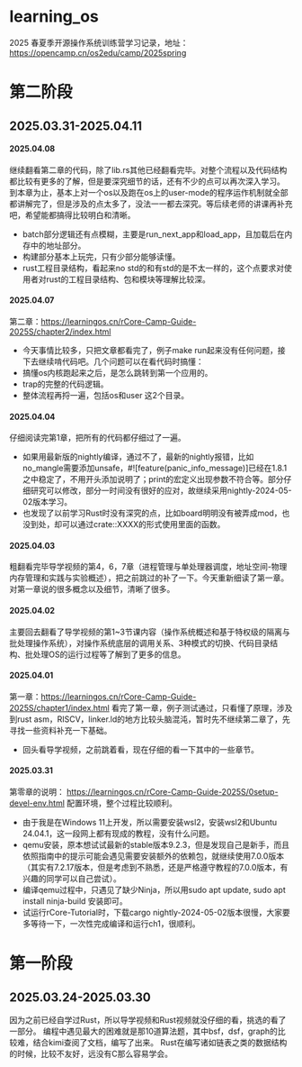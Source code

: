 # learning_os
2025 春夏季开源操作系统训练营学习记录，地址：https://opencamp.cn/os2edu/camp/2025spring

# 第二阶段
## 2025.03.31-2025.04.11
#### 2025.04.08
继续翻看第二章的代码，除了lib.rs其他已经翻看完毕。对整个流程以及代码结构都比较有更多的了解，但是要深究细节的话，还有不少的点可以再次深入学习。
到本章为止，基本上对一个os以及跑在os上的user-mode的程序运作机制就全部都讲解完了，但是涉及的点太多了，没法一一都去深究。等后续老师的讲课再补充吧，希望能都搞得比较明白和清晰。
* batch部分逻辑还有点模糊，主要是run_next_app和load_app，且加载后在内存中的地址部分。
* 构建部分基本上玩完，只有少部分能够读懂。
* rust工程目录结构，看起来no std的和有std的是不太一样的，这个点要求对使用者对rust的工程目录结构、包和模块等理解比较深。

#### 2025.04.07
第二章：https://learningos.cn/rCore-Camp-Guide-2025S/chapter2/index.html
* 今天事情比较多，只把文章都看完了，例子make run起来没有任何问题，接下去继续啃代码吧。几个问题可以在看代码时搞懂：
* 搞懂os内核跑起来之后，是怎么跳转到第一个应用的。
* trap的完整的代码逻辑。
* 整体流程再捋一遍，包括os和user 这2个目录。

#### 2025.04.04
仔细阅读完第1章，把所有的代码都仔细过了一遍。
* 如果用最新版的nightly编译，通过不了，最新的nightly报错，比如no_mangle需要添加unsafe，#![feature(panic_info_message)]已经在1.8.1之中稳定了，不用开头添加说明了；print的宏定义出现参数不符合等。部分仔细研究可以修改，部分一时间没有很好的应对，故继续采用nightly-2024-05-02版本学习。
* 也发现了以前学习Rust时没有深究的点，比如board明明没有被弄成mod，也没到处，却可以通过crate::XXXX的形式使用里面的函数。

#### 2025.04.03
粗翻看完毕导学视频的第4，6，7章（进程管理与单处理器调度，地址空间-物理内存管理和实践与实验概述），把之前跳过的补了一下。今天重新细读了第一章。对第一章说的很多概念以及细节，清晰了很多。

#### 2025.04.02
主要回去翻看了导学视频的第1~3节课内容（操作系统概述和基于特权级的隔离与批处理操作系统），对操作系统底层的调用关系、3种模式的切换、代码目录结构、批处理OS的运行过程等了解到了更多的信息。

#### 2025.04.01
第一章：https://learningos.cn/rCore-Camp-Guide-2025S/chapter1/index.html
看完了第一章，例子测试通过，只看懂了原理，涉及到rust asm，RISCV，linker.ld的地方比较头脑混沌，暂时先不继续第二章了，先寻找一些资料补充一下基础。
* 回头看导学视频，之前跳着看，现在仔细的看一下其中的一些章节。

#### 2025.03.31
第零章的说明： https://learningos.cn/rCore-Camp-Guide-2025S/0setup-devel-env.html 配置环境，整个过程比较顺利。
* 由于我是在Windows 11上开发，所以需要安装wsl2，安装wsl2和Ubuntu 24.04.1，这一段网上都有现成的教程，没有什么问题。
* qemu安装，原本想试试最新的stable版本9.2.3，但是发现自己是新手，而且依照指南中的提示可能会遇见需要安装额外的依赖包，就继续使用7.0.0版本（其实有7.2.17版本，但是考虑到不熟悉，还是严格遵守教程的7.0.0版本，有兴趣的同学可以自己尝试）。
* 编译qemu过程中，只遇见了缺少Ninja，所以用sudo apt update, sudo apt install ninja-build 安装即可。
* 试运行rCore-Tutorial时，下载cargo nightly-2024-05-02版本很慢，大家要多等待一下，一次性完成编译和运行ch1，很顺利。


# 第一阶段
## 2025.03.24-2025.03.30
因为之前已经自学过Rust，所以导学视频和Rust视频就没仔细的看，挑选的看了一部分。
编程中遇见最大的困难就是那10道算法题，其中bsf，dsf，graph的比较难，结合kimi查阅了文档，编写了出来。
Rust在编写诸如链表之类的数据结构的时候，比较不友好，远没有C那么容易学会。